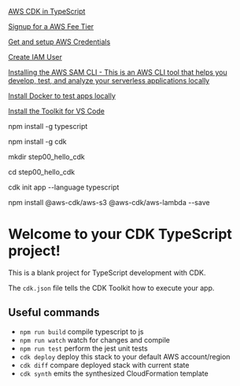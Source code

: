 [AWS CDK in TypeScript](https://docs.aws.amazon.com/cdk/latest/guide/work-with-cdk-typescript.html)

[Signup for a AWS Fee Tier](https://aws.amazon.com/free/)

[Get and setup AWS Credentials](https://docs.aws.amazon.com/toolkit-for-vscode/latest/userguide/aws-credentials.html)

[Create IAM User](https://docs.aws.amazon.com/IAM/latest/UserGuide/getting-started_create-admin-group.html)

[Installing the AWS SAM CLI - This is an AWS CLI tool that helps you develop, test, and analyze your serverless applications locally](https://docs.aws.amazon.com/serverless-application-model/latest/developerguide/serverless-sam-cli-install.html)

[Install Docker to test apps locally](https://docs.docker.com/get-docker/)

[Install the Toolkit for VS Code](https://docs.aws.amazon.com/toolkit-for-vscode/latest/userguide/setup-toolkit.html)


npm install -g typescript

npm install -g cdk

mkdir step00_hello_cdk

cd step00_hello_cdk

cdk init app --language typescript

npm install @aws-cdk/aws-s3 @aws-cdk/aws-lambda --save



# Welcome to your CDK TypeScript project!

This is a blank project for TypeScript development with CDK.

The `cdk.json` file tells the CDK Toolkit how to execute your app.

## Useful commands

 * `npm run build`   compile typescript to js
 * `npm run watch`   watch for changes and compile
 * `npm run test`    perform the jest unit tests
 * `cdk deploy`      deploy this stack to your default AWS account/region
 * `cdk diff`        compare deployed stack with current state
 * `cdk synth`       emits the synthesized CloudFormation template
